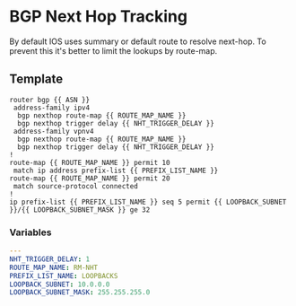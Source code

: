 # BGP Next Hop Tracking

By default IOS uses summary or default route to resolve next-hop. To prevent this it's better to limit the lookups by route-map.

## Template

```text
router bgp {{ ASN }}
 address-family ipv4
  bgp nexthop route-map {{ ROUTE_MAP_NAME }}
  bgp nexthop trigger delay {{ NHT_TRIGGER_DELAY }}
 address-family vpnv4
  bgp nexthop route-map {{ ROUTE_MAP_NAME }}
  bgp nexthop trigger delay {{ NHT_TRIGGER_DELAY }}
!
route-map {{ ROUTE_MAP_NAME }} permit 10
 match ip address prefix-list {{ PREFIX_LIST_NAME }}
route-map {{ ROUTE_MAP_NAME }} permit 20
 match source-protocol connected
!
ip prefix-list {{ PREFIX_LIST_NAME }} seq 5 permit {{ LOOPBACK_SUBNET }}/{{ LOOPBACK_SUBNET_MASK }} ge 32
```

### Variables

```yaml
---
NHT_TRIGGER_DELAY: 1
ROUTE_MAP_NAME: RM-NHT
PREFIX_LIST_NAME: LOOPBACKS
LOOPBACK_SUBNET: 10.0.0.0
LOOPBACK_SUBNET_MASK: 255.255.255.0
```

